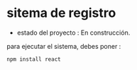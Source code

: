 <h1> sitema de registro</h1>

- estado del proyecto : En construcción.

para ejecutar el sistema, debes poner :

 ```npm install react ```
